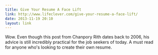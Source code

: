 ```yaml
---
title: Give Your Resume A Face Lift
link: http://www.lifeclever.com/give-your-resume-a-face-lift/
date: 2013-11-19 20:10
layout: link
---
```

Wow. Even though this post from Chanpory Rith dates back to 2006, his advice is still incredibly practical for the job seekers of today. A must read for anyone who's looking to create their own resume. 